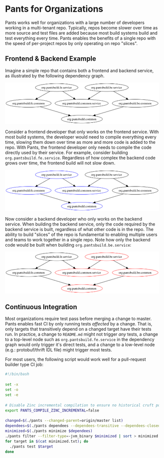 # Pants for Organizations

Pants works well for organizations with a large number of developers working in a multi-tenant repo.
Typically, repos become slower over time as more source and test files are added because most
build systems build and test everything every time. Pants enables the benefits of a single repo
with the speed of per-project repos by only operating on repo "slices".

## Frontend & Backend Example

Imagine a simple repo that contains both a frontend and backend service, as illustrated by the
following dependency graph.

![orgs](images/orgs.png)

Consider a frontend developer that only works on the frontend service. With most build systems, the
developer would need to compile everything every time, slowing them down over time as more and more
code is added to the repo. With Pants, the frontend developer only needs to compile the code directly
used by their service. For example, consider building `org.pantsbuild.fe.service`. Regardless of
how complex the backend code grows over time, the frontend build will not slow down.

![orgs_fe](images/orgs_fe.png)

Now consider a backend developer who only works on the backend service. When building the backend
service, only the code required by the backend service is built, regardless of what other code
is in the repo. The ability to build "slices" of the repo is fundamental to enabling multiple users
and teams to work together in a single repo. Note how only the backend code would be built when
building `org.pantsbuild.be.service`:

![orgs_be](images/orgs_be.png)

## Continuous Integration

Most organizations require test pass before merging a change to master. Pants enables fast CI by
only running tests _affected_ by a change. That is, only targets that transitively depend on a
changed target have their tests run. In practice, a change to `README.md` might not trigger *any*
tests, a change to a top-level node such as `org.pantsbuild.fe.service` in the dependency graph
would only trigger it's direct tests, and a change to a low-level node
(e.g.: protobuf/thrift IDL file) might trigger most tests.

For most users, the following script would work well for a pull-request builder type CI job:

```bash
#!/bin/bash

set -x
set -o
set -e

# Disable Zinc incremental compilation to ensure no historical cruft pollutes the current build.
export PANTS_COMPILE_ZINC_INCREMENTAL=false

changed=$(./pants --changed-parent=origin/master list)
dependees=$(./pants dependees --dependees-transitive --dependees-closed $changed)
minimized=$(./pants minimize $dependees)
./pants filter --filter-type=-jvm_binary $minimized | sort > minimized.txt
for target in $(cat minimized.txt); do
  ./pants test $target
done
```
